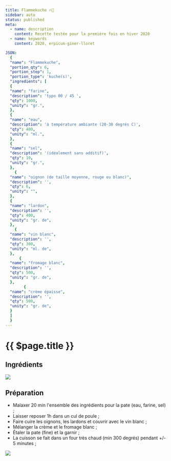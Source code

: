 ```yaml
---
title: Flammekuche 🔥🥧
sidebar: auto
status: published
meta:
  - name: description
    content: Recette testée pour la première fois en hiver 2020
  - name: keywords
    content: 2020, erpicum-giner-lloret

JSON:
  {
  "name": "Flammekuche",
  "portion_qty": 6,
  "portion_step": 1,
  "portion_type": 'kuche(s)',
  "ingredients": [
  {
  "name": "farine",
  "description": 'typo 00 / 45 ',
  "qty": 1000,
  "unity": "gr.",
  },
  {
  "name": "eau",
  "description": 'à température ambiante (20-30 degrés C)',
  "qty": 400,
  "unity": "ml.",
  },
  {
  "name": "sel",
  "description": '(idéalement sans additif)',
  "qty": 10,
  "unity": "gr.",
  },
    {
  "name": "oignon (de taille moyenne, rouge ou blanc)",
  "description": '',
  "qty": 6,
  "unity": "",
  },
  {
  "name": "lardon",
  "description": '',
  "qty": 400,
  "unity": "gr. de",
  },
    {
  "name": "vin blanc",
  "description": '',
  "qty": 300,
  "unity": "ml. de",
  },
      {
  "name": "fromage blanc",
  "description": '',
  "qty": 500,
  "unity": "gr. de",
  },
        {
  "name": "crème épaisse",
  "description": '',
  "qty": 500,
  "unity": "gr. de",
  }
  ]
  }
---
```


# {{ $page.title }} 

## Ingrédients

<recipePortion :recette="$page.frontmatter.JSON" />

![](https://i.imgur.com/70OcXOu.jpg)
## Préparation

- Malaxer 20 min l'ensemble des ingrédients pour la pate (eau, farine, sel) ;
- Laisser reposer 1h dans un cul de poule ;
- Faire cuire les oignons, les lardons et couvrir avec le vin blanc ;
- Mélanger la crème et le fromage blanc ;
- Étaler la pate (fine) et la garnir ;
- La cuisson se fait dans un four très chaud (min 300 degrés) pendant +/- 5 minutes ;

![](https://i.imgur.com/lBZOKAT.jpg)
